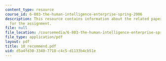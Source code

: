 ```yaml
---
content_type: resource
course_id: 6-803-the-human-intelligence-enterprise-spring-2006
description: This resource contains information about the related paper and the guidelines
  for the assignment.
file: null
file_location: /coursemedia/6-803-the-human-intelligence-enterprise-spring-2006/d5a4fd3033407718c4c5d1133b4cb51e_10_recommend.pdf
file_type: application/pdf
layout: pdf
title: 10_recommend.pdf
uid: d5a4fd30-3340-7718-c4c5-d1133b4cb51e
---
```

